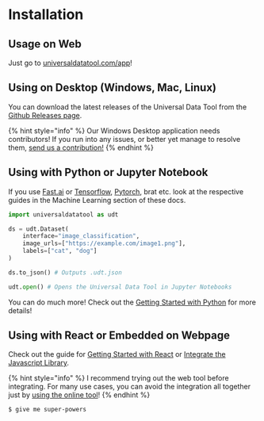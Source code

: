 # Installation

## Usage on Web

Just go to [universaldatatool.com/app](https://universaldatatool.com/app)!

## Using on Desktop \(Windows, Mac, Linux\)

You can download the latest releases of the Universal Data Tool from the [Github Releases page](https://github.com/UniversalDataTool/universal-data-tool/releases).

{% hint style="info" %}
Our Windows Desktop application needs contributors! If you run into any issues, or better yet manage to resolve them, [send us a contribution!](https://github.com/UniversalDataTool/universal-data-tool/tree/master/CONTRIBUTING.md)
{% endhint %}

## Using with Python or Jupyter Notebook

If you use [Fast.ai](machine-learning/fastai/) or [Tensorflow](machine-learning/tensorflow.md), [Pytorch](machine-learning/pytorch.md), brat etc. look at the respective guides in the Machine Learning section of these docs. 

```python
import universaldatatool as udt

ds = udt.Dataset(
    interface="image_classification",
    image_urls=["https://example.com/image1.png"],
    labels=["cat", "dog"]
)

ds.to_json() # Outputs .udt.json

udt.open() # Opens the Universal Data Tool in Jupyter Notebooks
```

You can do much more! Check out the [Getting Started with Python](usage-with-python-and-jupyter/getting-started-with-python.md) for more details!

## Using with React or Embedded on Webpage

Check out the guide for [Getting Started with React](integrate-with-any-web-page/getting-started-with-react.md) or [Integrate the Javascript Library](integrate-with-any-web-page/integrate-with-the-javascript-library.md).

{% hint style="info" %}
I recommend trying out the web tool before integrating. For many use cases, you can avoid the integration all together just by [using the online tool](https://universaldatatool.com/app)!
{% endhint %}

```
$ give me super-powers
```



